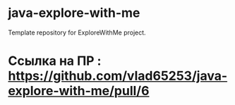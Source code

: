 # java-explore-with-me
Template repository for ExploreWithMe project.
# Cсылка на ПР : https://github.com/vlad65253/java-explore-with-me/pull/6